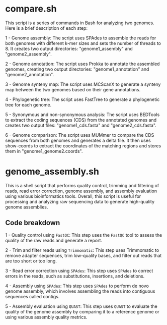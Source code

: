 # compare.sh

This script is a series of commands in Bash for analyzing two genomes. Here is a brief description of each step:

1 - Genome assembly: The script uses SPAdes to assemble the reads for both genomes with different k-mer sizes and sets the number of threads to 8. It creates two output directories: "genome1_assembly" and "genome2_assembly".

2 - Genome annotation: The script uses Prokka to annotate the assembled genomes, creating two output directories: "genome1_annotation" and "genome2_annotation".

3 - Genome synteny map: The script uses MCScanX to generate a synteny map between the two genomes based on their gene annotations.

4 - Phylogenetic tree: The script uses FastTree to generate a phylogenetic tree for each genome.

5 - Synonymous and non-synonymous analysis: The script uses BEDTools to extract the coding sequences (CDS) from the annotated genomes and creates two output files: "genome1_cds.fasta" and "genome2_cds.fasta".

6 - Genome comparison: The script uses MUMmer to compare the CDS sequences from both genomes and generates a delta file. It then uses show-coords to extract the coordinates of the matching regions and stores them in "genome1_genome2.coords".

# genome_assembly.sh
This is a shell script that performs quality control, trimming and filtering of reads, read error correction, genome assembly, and assembly evaluation using various bioinformatics tools. Overall, this script is useful for processing and analyzing raw sequencing data to generate high-quality genome assemblies.

## Code breakdown

1 - Quality control using `FastQC`: This step uses the `FastQC` tool to assess the quality of the raw reads and generate a report.

2 - Trim and filter reads using `Trimmomatic`: This step uses Trimmomatic to remove adapter sequences, trim low-quality bases, and filter out reads that are too short or too long.

3 - Read error correction using `SPAdes`: This step uses `SPAdes` to correct errors in the reads, such as substitutions, insertions, and deletions.

4 - Assembly using `SPAdes`: This step uses `SPAdes` to perform de novo genome assembly, which involves assembling the reads into contiguous sequences called contigs.

5 - Assembly evaluation using `QUAST`: This step uses `QUAST` to evaluate the quality of the genome assembly by comparing it to a reference genome or using various assembly quality metrics.
